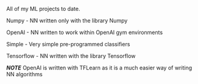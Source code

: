 All of my ML projects to date. 

Numpy - NN written only with the library Numpy 

OpenAI - NN written to work within OpenAI gym environments 

Simple - Very simple pre-programmed classifiers 

Tensorflow - NN written with the library Tensorflow 

***NOTE***
OpenAI is written with TFLearn as it is a much easier way of writing NN algorithms

